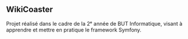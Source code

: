 ## WikiCoaster

Projet réalisé dans le cadre de la 2ᵉ année de BUT Informatique, visant à apprendre et mettre en pratique le framework Symfony.
